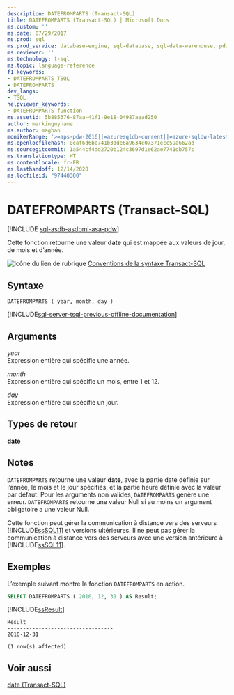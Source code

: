 ```yaml
---
description: DATEFROMPARTS (Transact-SQL)
title: DATEFROMPARTS (Transact-SQL) | Microsoft Docs
ms.custom: ''
ms.date: 07/29/2017
ms.prod: sql
ms.prod_service: database-engine, sql-database, sql-data-warehouse, pdw
ms.reviewer: ''
ms.technology: t-sql
ms.topic: language-reference
f1_keywords:
- DATEFROMPARTS_TSQL
- DATEFROMPARTS
dev_langs:
- TSQL
helpviewer_keywords:
- DATEFROMPARTS function
ms.assetid: 5b885376-87aa-41f1-9e18-04987aead250
author: markingmyname
ms.author: maghan
monikerRange: '>=aps-pdw-2016||=azuresqldb-current||=azure-sqldw-latest||>=sql-server-2016||>=sql-server-linux-2017||=azuresqldb-mi-current'
ms.openlocfilehash: 0caf6d6be741b3dde6a9634c07371ecc59a662ad
ms.sourcegitcommit: 1a544cf4dd2720b124c3697d1e62ae7741db757c
ms.translationtype: HT
ms.contentlocale: fr-FR
ms.lasthandoff: 12/14/2020
ms.locfileid: "97440300"
---
```

# <a name="datefromparts-transact-sql"></a>DATEFROMPARTS (Transact-SQL)
[!INCLUDE [sql-asdb-asdbmi-asa-pdw](../../includes/applies-to-version/sql-asdb-asdbmi-asa-pdw.md)]

Cette fonction retourne une valeur **date** qui est mappée aux valeurs de jour, de mois et d’année.
  
![Icône du lien de rubrique](../../database-engine/configure-windows/media/topic-link.gif "Icône du lien de rubrique") [Conventions de la syntaxe Transact-SQL](../../t-sql/language-elements/transact-sql-syntax-conventions-transact-sql.md)
  
## <a name="syntax"></a>Syntaxe  
  
```syntaxsql
DATEFROMPARTS ( year, month, day )  
```  
  
[!INCLUDE[sql-server-tsql-previous-offline-documentation](../../includes/sql-server-tsql-previous-offline-documentation.md)]

## <a name="arguments"></a>Arguments
*year*  
Expression entière qui spécifie une année.
  
*month*  
Expression entière qui spécifie un mois, entre 1 et 12.
  
*day*  
Expression entière qui spécifie un jour.
  
## <a name="return-types"></a>Types de retour
**date**
  
## <a name="remarks"></a>Notes  
`DATEFROMPARTS` retourne une valeur **date**, avec la partie date définie sur l’année, le mois et le jour spécifiés, et la partie heure définie avec la valeur par défaut. Pour les arguments non valides, `DATEFROMPARTS` génère une erreur. `DATEFROMPARTS` retourne une valeur Null si au moins un argument obligatoire a une valeur Null.
  
Cette fonction peut gérer la communication à distance vers des serveurs [!INCLUDE[ssSQL11](../../includes/sssql11-md.md)] et versions ultérieures. Il ne peut pas gérer la communication à distance vers des serveurs avec une version antérieure à [!INCLUDE[ssSQL11](../../includes/sssql11-md.md)].
  
## <a name="examples"></a>Exemples  
L’exemple suivant montre la fonction `DATEFROMPARTS` en action.
  
```sql
SELECT DATEFROMPARTS ( 2010, 12, 31 ) AS Result;  
```  
  
[!INCLUDE[ssResult](../../includes/ssresult-md.md)]
  
```
Result  
----------------------------------  
2010-12-31  
  
(1 row(s) affected)  
```  
  
## <a name="see-also"></a>Voir aussi
[date &#40;Transact-SQL&#41;](../../t-sql/data-types/date-transact-sql.md)
  
  

